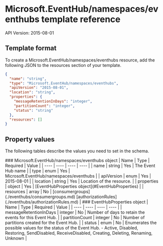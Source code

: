 # Microsoft.EventHub/namespaces/eventhubs template reference
API Version: 2015-08-01
## Template format

To create a Microsoft.EventHub/namespaces/eventhubs resource, add the following JSON to the resources section of your template.

```json
{
  "name": "string",
  "type": "Microsoft.EventHub/namespaces/eventhubs",
  "apiVersion": "2015-08-01",
  "location": "string",
  "properties": {
    "messageRetentionInDays": "integer",
    "partitionCount": "integer",
    "status": "string"
  },
  "resources": []
}
```
## Property values

The following tables describe the values you need to set in the schema.

<a id="Microsoft.EventHub/namespaces/eventhubs" />
### Microsoft.EventHub/namespaces/eventhubs object
|  Name | Type | Required | Value |
|  ---- | ---- | ---- | ---- |
|  name | string | Yes | The Event Hub name |
|  type | enum | Yes | Microsoft.EventHub/namespaces/eventhubs |
|  apiVersion | enum | Yes | 2015-08-01 |
|  location | string | Yes | Location of the resource. |
|  properties | object | Yes | [EventHubProperties object](#EventHubProperties) |
|  resources | array | No | [consumergroups](./eventhubs/consumergroups.md) [authorizationRules](./eventhubs/authorizationRules.md) |


<a id="EventHubProperties" />
### EventHubProperties object
|  Name | Type | Required | Value |
|  ---- | ---- | ---- | ---- |
|  messageRetentionInDays | integer | No | Number of days to retain the events for this Event Hub. |
|  partitionCount | integer | No | Number of partitions created for the Event Hub. |
|  status | enum | No | Enumerates the possible values for the status of the Event Hub. - Active, Disabled, Restoring, SendDisabled, ReceiveDisabled, Creating, Deleting, Renaming, Unknown |


